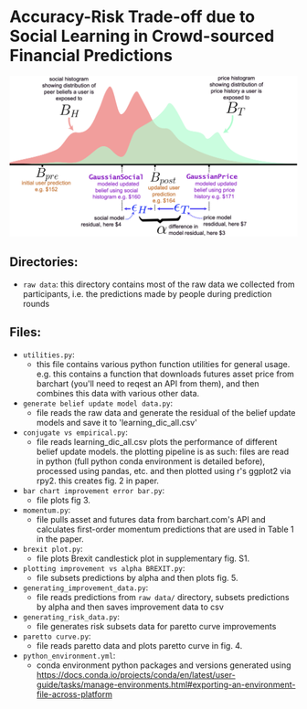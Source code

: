 # Accuracy-Risk Trade-off due to Social Learning in Crowd-sourced Financial Predictions

![splash](alpha.png)

## Directories:

- `raw data`: this directory contains most of the raw data we collected from participants, i.e. the predictions made by people during prediction rounds

## Files:

- `utilities.py`:
  - this file contains various python function utilities for general usage. e.g. this contains a function that downloads futures asset price from barchart (you'll need to reqest an API from them), and then combines this data with various other data.
- `generate belief update model data.py`: 
  - file reads the raw data and generate the residual of the belief update models and save it to 'learning_dic_all.csv'
- `conjugate vs empirical.py`: 
  - file reads learning_dic_all.csv plots the performance of different belief update models. the plotting pipeline is as such: files are read in python (full python conda environment is detailed before), processed using pandas, etc. and then plotted using r's ggplot2 via rpy2. this creates fig. 2 in paper. 
- `bar chart improvement error bar.py`: 
  - file plots fig 3.
- `momentum.py`: 
  - file pulls asset and futures data from barchart.com's API and calculates first-order momentum predictions that are used in Table 1 in the paper.
- `brexit plot.py`: 
  - file plots Brexit candlestick plot in supplementary fig. S1.
- `plotting improvement vs alpha BREXIT.py`: 
  - file subsets predictions by alpha and then plots fig. 5.
- `generating_improvement_data.py`: 
  - file reads predictions from `raw data/` directory, subsets predictions by alpha and then saves improvement data to csv
- `generating_risk_data.py`: 
  - file generates risk subsets data for paretto curve improvements 
- `paretto curve.py`: 
  - file reads paretto data and plots paretto curve in fig. 4.
- `python_environment.yml`: 
  - conda environment python packages and versions generated using https://docs.conda.io/projects/conda/en/latest/user-guide/tasks/manage-environments.html#exporting-an-environment-file-across-platform